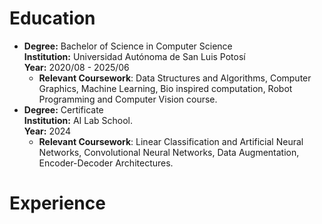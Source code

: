 # Education
- **Degree:** Bachelor of Science in Computer Science  
  **Institution:** Universidad Autónoma de San Luis Potosí  
  **Year:** 2020/08 - 2025/06  
  - **Relevant Coursework**: Data Structures and Algorithms, Computer Graphics, Machine Learning, 
Bio inspired computation, Robot Programming and Computer Vision course.
- **Degree:** Certificate      
  **Institution:** AI Lab School.  
  **Year:** 2024  
  - **Relevant Coursework**: Linear Classification and Artificial Neural Networks, Convolutional 
Neural Networks, Data Augmentation, Encoder-Decoder Architectures.
  
# Experience
